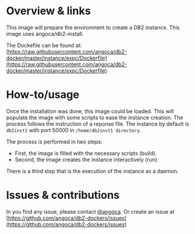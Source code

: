 # Overview & links

This image will prepare the environment to create a DB2 instance.
This image uses angoca/db2-install.

The Dockefile can be found at:
[https://raw.githubusercontent.com/angoca/db2-docker/master/instance/expc/Dockerfile](https://raw.githubusercontent.com/angoca/db2-docker/master/instance/expc/Dockerfile)

# How-to/usage

Once the installation was done, this image could be loaded.
This will populate the image with some scripts to ease the instance creation.
The process follows the instruction of a reponse file.
The instance by default is `db2inst1` with port 50000 in
`/home/db2inst1 directory`.

The process is performed in two steps:

 * First, the image is filled with the necessary scripts (build).
 * Second, the image creates the instance interactively (run).

There is a third step that is the execution of the instance as a daemon.

# Issues & contributions

In you find any issue, please contact [@angoca](https://twitter.com/angoca).
Or create an issue at
[https://github.com/angoca/db2-dockers/issues](https://github.com/angoca/db2-dockers/issues)

